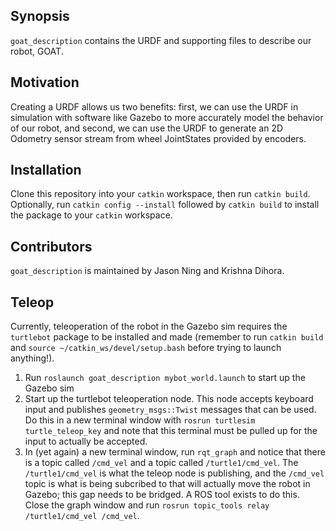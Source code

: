 ## Synopsis

`goat_description` contains the URDF and supporting files to describe our robot, GOAT.

## Motivation

Creating a URDF allows us two benefits: first, we can use the URDF in simulation with software like Gazebo to more accurately model the behavior of our robot, and second, we can use the URDF to generate an 2D Odometry sensor stream from wheel JointStates provided by encoders.

## Installation

Clone this repository into your `catkin` workspace, then run `catkin build`. Optionally, run `catkin config --install` followed by `catkin build` to install the package to your `catkin` workspace.

## Contributors

`goat_description` is maintained by Jason Ning and Krishna Dihora.

## Teleop

Currently, teleoperation of the robot in the Gazebo sim requires the `turtlebot` package to be installed and made (remember to run `catkin build` and `source ~/catkin_ws/devel/setup.bash` before trying to launch anything!). 

1. Run `roslaunch goat_description mybot_world.launch` to start up the Gazebo sim
2. Start up the turtlebot teleoperation node. This node accepts keyboard input and publishes `geometry_msgs::Twist` messages that can be used. Do this in a new terminal window with `rosrun turtlesim turtle_teleop_key` and note that this terminal must be pulled up for the input to actually be accepted. 
3. In (yet again) a new terminal window, run `rqt_graph` and notice that there is a topic called `/cmd_vel` and a topic called `/turtle1/cmd_vel`. The `/turtle1/cmd_vel` is what the teleop node is publishing, and the `/cmd_vel` topic is what is being subcribed to that will actually move the robot in Gazebo; this gap needs to be bridged. A ROS tool exists to do this. Close the graph window and run `rosrun topic_tools relay /turtle1/cmd_vel /cmd_vel`. 

